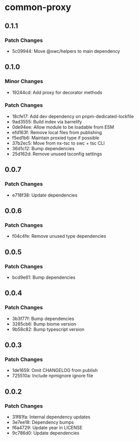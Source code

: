 # common-proxy

## 0.1.1

### Patch Changes

- 5c09944: Move @swc/helpers to main dependency

## 0.1.0

### Minor Changes

- 19244cd: Add proxy for decorator methods

### Patch Changes

- 18cfe17: Add dev dependency on pnpm-dedicated-lockfile
- 9ad3555: Build index via barrelify
- 0de94ee: Allow module to be loadable from ESM
- efd163f: Remove local files from publishing
- f5ed1b6: Maintain proxied type if possible
- 37b2ec5: Move from nx-tsc to swc + tsc CLI
- 36d1c12: Bump dependencies
- 25d162d: Remove unused tsconfig settings

## 0.0.7

### Patch Changes

- e718f38: Update dependencies

## 0.0.6

### Patch Changes

- f04c4fe: Remove unused type dependencies

## 0.0.5

### Patch Changes

- bcd9e61: Bump dependencies

## 0.0.4

### Patch Changes

- 3b3f77f: Bump dependencies
- 3285cb6: Bump biome version
- 9b58c82: Bump typescript version

## 0.0.3

### Patch Changes

- 1de1659: Omit CHANGELOG from publish
- 725510a: Include npmignore ignore file

## 0.0.2

### Patch Changes

- 31f81fa: Internal dependency updates
- 3e7ee18: Dependency bumps
- f6a4729: Update year in LICENSE
- 9c786d0: Update dependencies
